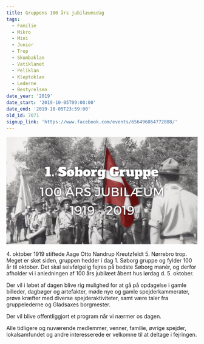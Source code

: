 ```yaml
---
title: Gruppens 100 års jubilæumsdag
tags:
  - Familie
  - Mikro
  - Mini
  - Junior
  - Trop
  - Skumbaklan
  - Vatiklanet
  - Peliklan
  - Kleptoklan
  - Lederne
  - Bestyrelsen
date_year: '2019'
date_start: '2019-10-05T09:00:00'
date_end: '2019-10-05T23:59:00'
old_id: 7071
signup_link: 'https://www.facebook.com/events/656496864772088/'
---
```

![1. Søborgs 100 års Jubilæum. 1919 til 2019.](/img/100-fb-header.jpg)

4\. oktober 1919 stiftede Aage Otto Nandrup Kreutzfeldt 5. Nørrebro trop.
Meget er sket siden, gruppen hedder i dag 1. Søborg gruppe og fylder 100 år til oktober.
Det skal selvfølgelig fejres på bedste Søborg manér, og derfor afholder vi i anledningen af 100 års jubilæet åbent hus lørdag d. 5. oktober.

Der vil i løbet af dagen blive rig mulighed for at gå på opdagelse i gamle billeder, dagbøger og artefakter, møde nye og gamle spejderkammerater, prøve kræfter med diverse spejderaktiviteter, samt være taler fra gruppelederne og Gladsaxes borgmester.


Der vil blive offentliggjort et program når vi nærmer os dagen.


Alle tidligere og nuværende medlemmer, venner, familie, øvrige spejder, lokalsamfundet og andre interesserede er velkomne til at deltage i fejringen.
